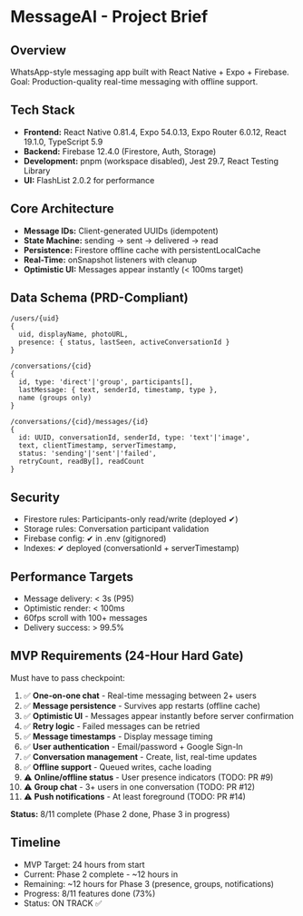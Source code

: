 # MessageAI - Project Brief

## Overview
WhatsApp-style messaging app built with React Native + Expo + Firebase.
Goal: Production-quality real-time messaging with offline support.

## Tech Stack
- **Frontend:** React Native 0.81.4, Expo 54.0.13, Expo Router 6.0.12, React 19.1.0, TypeScript 5.9
- **Backend:** Firebase 12.4.0 (Firestore, Auth, Storage)
- **Development:** pnpm (workspace disabled), Jest 29.7, React Testing Library
- **UI:** FlashList 2.0.2 for performance

## Core Architecture
- **Message IDs:** Client-generated UUIDs (idempotent)
- **State Machine:** sending → sent → delivered → read
- **Persistence:** Firestore offline cache with persistentLocalCache
- **Real-Time:** onSnapshot listeners with cleanup
- **Optimistic UI:** Messages appear instantly (< 100ms target)

## Data Schema (PRD-Compliant)
```
/users/{uid}
{
  uid, displayName, photoURL,
  presence: { status, lastSeen, activeConversationId }
}

/conversations/{cid}
{
  id, type: 'direct'|'group', participants[],
  lastMessage: { text, senderId, timestamp, type },
  name (groups only)
}

/conversations/{cid}/messages/{id}
{
  id: UUID, conversationId, senderId, type: 'text'|'image',
  text, clientTimestamp, serverTimestamp,
  status: 'sending'|'sent'|'failed',
  retryCount, readBy[], readCount
}
```

## Security
- Firestore rules: Participants-only read/write (deployed ✔)
- Storage rules: Conversation participant validation
- Firebase config: ✔ in .env (gitignored)
- Indexes: ✔ deployed (conversationId + serverTimestamp)

## Performance Targets
- Message delivery: < 3s (P95)
- Optimistic render: < 100ms
- 60fps scroll with 100+ messages
- Delivery success: > 99.5%

## MVP Requirements (24-Hour Hard Gate)

Must have to pass checkpoint:
1. ✅ **One-on-one chat** - Real-time messaging between 2+ users
2. ✅ **Message persistence** - Survives app restarts (offline cache)
3. ✅ **Optimistic UI** - Messages appear instantly before server confirmation
4. ✅ **Retry logic** - Failed messages can be retried
5. ✅ **Message timestamps** - Display message timing
6. ✅ **User authentication** - Email/password + Google Sign-In
7. ✅ **Conversation management** - Create, list, real-time updates
8. ✅ **Offline support** - Queued writes, cache loading
9. ⚠️ **Online/offline status** - User presence indicators (TODO: PR #9)
10. ⚠️ **Group chat** - 3+ users in one conversation (TODO: PR #12)
11. ⚠️ **Push notifications** - At least foreground (TODO: PR #14)

**Status:** 8/11 complete (Phase 2 done, Phase 3 in progress)

## Timeline
- MVP Target: 24 hours from start
- Current: Phase 2 complete - ~12 hours in
- Remaining: ~12 hours for Phase 3 (presence, groups, notifications)
- Progress: 8/11 features done (73%)
- Status: ON TRACK ✅

